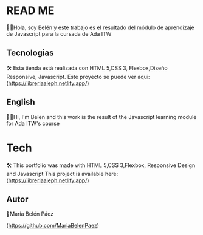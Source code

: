 # READ ME 
🙋‍♀️Hola, soy Belén y este trabajo es el resultado del módulo de aprendizaje de Javascript para la cursada de Ada ITW

## Tecnologias 


🛠️ Esta tienda  está realizada con HTML 5,CSS 3, Flexbox,Diseño Responsive, Javascript.
Este proyecto se puede ver aqui:(https://libreriaaleph.netlify.app/)



## English
🙋‍♀️Hi, I'm Belen and this work is the result of the Javascript learning module for Ada ITW's course
# Tech
🛠️  This portfolio was made with HTML 5,CSS 3,Flexbox, Responsive Design and Javascript
 This project is available here:
(https://libreriaaleph.netlify.app/)






## Autor
💚María Belén Páez

(https://github.com/MariaBelenPaez)